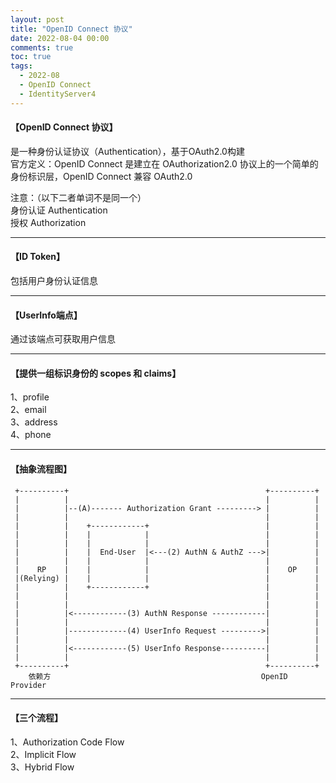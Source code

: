 ```yaml
---
layout: post
title: "OpenID Connect 协议"
date: 2022-08-04 00:00
comments: true
toc: true
tags:
  - 2022-08
  - OpenID Connect
  - IdentityServer4
---
```


#### 【OpenID Connect 协议】  
是一种身份认证协议（Authentication），基于OAuth2.0构建  
官方定义：OpenID Connect 是建立在 OAuthorization2.0 协议上的一个简单的身份标识层，OpenID Connect 兼容 OAuth2.0  

注意：（以下二者单词不是同一个）  
身份认证 Authentication  
授权 Authorization  

<!--more-->

------------------------------------------------------------------------------------------

#### 【ID Token】
包括用户身份认证信息

------------------------------------------------------------

#### 【UserInfo端点】
通过该端点可获取用户信息

------------------------------------------------------------------------------------------

#### 【提供一组标识身份的 scopes 和 claims】
1、profile  
2、email  
3、address  
4、phone  

------------------------------------------------------------------------------------------

#### 【抽象流程图】

``` text
 +----------+                                            +----------+
 |          |                                            |          |
 |          |--(A)------- Authorization Grant ---------> |          |
 |          |                                            |          |
 |          |    +------------+                          |          |
 |          |    |            |                          |          |
 |          |    |            |                          |          |
 |          |    |  End-User  |<---(2) AuthN & AuthZ --->|          |
 |          |    |            |                          |          |
 |    RP    |    |            |                          |    OP    |
 |(Relying) |    |            |                          |          |
 |          |    +------------+                          |          |
 |          |                                            |          |
 |          |                                            |          |
 |          |<------------(3) AuthN Response ------------|          |
 |          |                                            |          |
 |          |-------------(4) UserInfo Request --------->|          |
 |          |                                            |          |
 |          |<------------(5) UserInfo Response----------|          |
 |          |                                            |          |
 +----------+                                            +----------+
    依赖方                                               OpenID Provider

```

------------------------------------------------------------------------------------------

#### 【三个流程】
1、Authorization Code Flow  
2、Implicit Flow  
3、Hybrid Flow  














